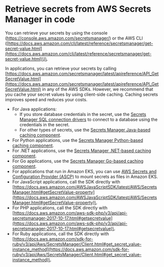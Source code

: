 # Retrieve secrets from AWS Secrets Manager in code<a name="retrieving-secrets"></a>

You can retrieve your secrets by using the console \([https://console\.aws\.amazon\.com/secretsmanager/](https://console.aws.amazon.com/secretsmanager/)\) or the AWS CLI \([https://docs.aws.amazon.com/cli/latest/reference/secretsmanager/get-secret-value.html](https://docs.aws.amazon.com/cli/latest/reference/secretsmanager/get-secret-value.html)\)\.

In applications, you can retrieve your secrets by calling [https://docs.aws.amazon.com/secretsmanager/latest/apireference/API_GetSecretValue.html](https://docs.aws.amazon.com/secretsmanager/latest/apireference/API_GetSecretValue.html) in any of the AWS SDKs\. However, we recommend that you cache your secret values by using client\-side caching\. Caching secrets improves speed and reduces your costs\. 
+ For Java applications: 
  + If you store database credentials in the secret, use the [Secrets Manager SQL connection drivers](retrieving-secrets_jdbc.md) to connect to a database using the credentials in the secret\. 
  + For other types of secrets, use the [Secrets Manager Java\-based caching component](retrieving-secrets_cache-java.md)\.
+ For Python applications, use the [Secrets Manager Python\-based caching component](retrieving-secrets_cache-python.md)\.
+ For \.NET applications, use the [Secrets Manager \.NET\-based caching component](retrieving-secrets_cache-net.md)\.
+ For Go applications, use the [Secrets Manager Go\-based caching component](retrieving-secrets_cache-go.md)\.
+ For applications that run in Amazon EKS, you can use [AWS Secrets and Configuration Provider \(ASCP\)](integrating_csi_driver.md) to mount secrets as files in Amazon EKS\.
+ For JavaScript applications, call the SDK directly with [https://docs.aws.amazon.com/AWSJavaScriptSDK/latest/AWS/SecretsManager.html#getSecretValue-property](https://docs.aws.amazon.com/AWSJavaScriptSDK/latest/AWS/SecretsManager.html#getSecretValue-property)\.
+ For PHP applications, call the SDK directly with [https://docs.aws.amazon.com/aws-sdk-php/v3/api/api-secretsmanager-2017-10-17.html#getsecretvalue](https://docs.aws.amazon.com/aws-sdk-php/v3/api/api-secretsmanager-2017-10-17.html#getsecretvalue)\.
+ For Ruby applications, call the SDK directly with [https://docs.aws.amazon.com/sdk-for-ruby/v3/api/Aws/SecretsManager/Client.html#get_secret_value-instance_method](https://docs.aws.amazon.com/sdk-for-ruby/v3/api/Aws/SecretsManager/Client.html#get_secret_value-instance_method)\.